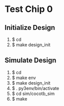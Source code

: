 # Test Chip 0



## Initialize Design

1. $ cd <stc0 git repo>
2. $ make design_init

## Simulate Design

1. $ cd <stc0 git repo>
2. $ make env
3. $ make design_init
4. $ . py3env/bin/activate
5. $ cd sim/cocotb_sim
6. $ make
